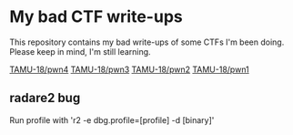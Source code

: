 # My bad CTF write-ups

This repository contains my bad write-ups of some CTFs I'm been doing.
Please keep in mind, I'm still learning.

[TAMU-18/pwn4](https://github.com/pykx/ctf/tree/master/tamu18/pwn4)
[TAMU-18/pwn3](https://github.com/pykx/ctf/tree/master/tamu18/pwn3)
[TAMU-18/pwn2](https://github.com/pykx/ctf/tree/master/tamu18/pwn2)
[TAMU-18/pwn1](https://github.com/pykx/ctf/tree/master/tamu18/pwn1)

## radare2 bug
Run profile with 'r2 -e dbg.profile=[profile] -d [binary]'
